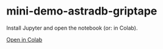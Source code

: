 # mini-demo-astradb-griptape

Install Jupyter and open the notebook (or: in Colab).

[Open in Colab](https://colab.research.google.com/github/datastaxdevs/mini-demo-astradb-griptape/blob/main/AstraDB_griptape_quickstart_1.ipynb)
